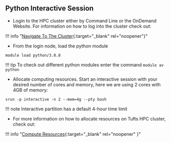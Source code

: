 ## Python Interactive Session

- Login to the HPC cluster either by Command Line or the OnDemand Website. For information on how to log into the cluster check out:
    
!!! info "[Navigate To The Cluster](../hpc-user-guide/navigate-to-cluster.md){:target="_blank" rel="noopener"}"

- From the login node, load the python module 

```
module load python/3.8.8
```
     
!!! tip
    To check out different python modules enter the command `module av python` 

- Allocate computing resources. Start an interactive session with your desired number of cores and memory, here we are using 2 cores with 4GB of memory: 

```
srun -p interactive -n 2 --mem=4g --pty bash
```

!!! note
    Interactive partition has a default 4-hour time limit 

- For more information on how to allocate resources on Tufts HPC cluster, check out:

!!! info "[Compute Resources](../hpc-user-guide/compute-resources.md){:target="_blank" rel="noopener" }"


